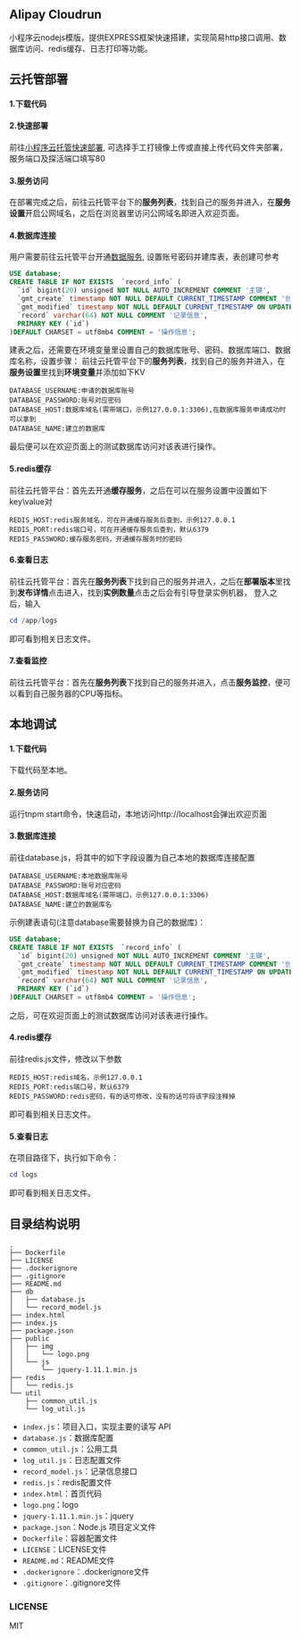 ## Alipay Cloudrun

小程序云nodejs模版，提供EXPRESS框架快速搭建，实现简易http接口调用、数据库访问、redis缓存、日志打印等功能。


## 云托管部署
#### 1.下载代码
#### 2.快速部署
前往[小程序云托管快速部署](https://opendocs.alipay.com/pre-open/04n0zd),
可选择手工打镜像上传或直接上传代码文件夹部署，服务端口及探活端口填写80
#### 3.服务访问
在部署完成之后，前往云托管平台下的**服务列表**，找到自己的服务并进入，在**服务设置**开启公网域名，之后在浏览器里访问公网域名即进入欢迎页面。
#### 4.数据库连接
用户需要前往云托管平台开通[数据服务](https://opendocs.alipay.com/pre-open/04mphd),
设置账号密码并建库表，表创建可参考
```sql
USE database;
CREATE TABLE IF NOT EXISTS  `record_info` (
  `id` bigint(20) unsigned NOT NULL AUTO_INCREMENT COMMENT '主键',
  `gmt_create` timestamp NOT NULL DEFAULT CURRENT_TIMESTAMP COMMENT '创建时间',
  `gmt_modified` timestamp NOT NULL DEFAULT CURRENT_TIMESTAMP ON UPDATE CURRENT_TIMESTAMP COMMENT '修改时间',
  `record` varchar(64) NOT NULL COMMENT '记录信息',
  PRIMARY KEY (`id`)
)DEFAULT CHARSET = utf8mb4 COMMENT = '操作信息';
```
建表之后，还需要在环境变量里设置自己的数据库账号、密码、数据库端口、数据库名称，设置步骤：
前往云托管平台下的**服务列表**，找到自己的服务并进入，在**服务设置**里找到**环境变量**并添加如下KV
```text
DATABASE_USERNAME:申请的数据库账号
DATABASE_PASSWORD:账号对应密码
DATABASE_HOST:数据库域名(需带端口，示例127.0.0.1:3306),在数据库服务申请成功时可以拿到
DATABASE_NAME:建立的数据库
```
最后便可以在欢迎页面上的测试数据库访问对该表进行操作。
#### 5.redis缓存
前往云托管平台：首先去开通**缓存服务**，之后在可以在服务设置中设置如下key\value对
```text
REDIS_HOST:redis服务域名，可在开通缓存服务后查到，示例127.0.0.1
REDIS_PORT:redis端口号，可在开通缓存服务后查到，默认6379
REDIS_PASSWORD:缓存服务密码，开通缓存服务时的密码
```
#### 6.查看日志
前往云托管平台：首先在**服务列表**下找到自己的服务并进入，之后在**部署版本**里找到**发布详情**点击进入，找到**实例数量**点击之后会有引导登录实例机器，
登入之后，输入
```powershell
cd /app/logs
```
即可看到相关日志文件。
#### 7.查看监控
前往云托管平台：首先在**服务列表**下找到自己的服务并进入，点击**服务监控**，便可以看到自己服务器的CPU等指标。


## 本地调试
#### 1.下载代码
下载代码至本地。
#### 2.服务访问
运行tnpm start命令，快速启动，本地访问http://localhost会弹出欢迎页面
#### 3.数据库连接
前往database.js，将其中的如下字段设置为自己本地的数据库连接配置
```text
DATABASE_USERNAME:本地数据库账号
DATABASE_PASSWORD:账号对应密码
DATABASE_HOST:数据库域名(需带端口，示例127.0.0.1:3306)
DATABASE_NAME:建立的数据库名
```
示例建表语句(注意database需要替换为自己的数据库)：
```sql
USE database;
CREATE TABLE IF NOT EXISTS  `record_info` (
  `id` bigint(20) unsigned NOT NULL AUTO_INCREMENT COMMENT '主键',
  `gmt_create` timestamp NOT NULL DEFAULT CURRENT_TIMESTAMP COMMENT '创建时间',
  `gmt_modified` timestamp NOT NULL DEFAULT CURRENT_TIMESTAMP ON UPDATE CURRENT_TIMESTAMP COMMENT '修改时间',
  `record` varchar(64) NOT NULL COMMENT '记录信息',
  PRIMARY KEY (`id`)
)DEFAULT CHARSET = utf8mb4 COMMENT = '操作信息';
```
之后，可在欢迎页面上的测试数据库访问对该表进行操作。
#### 4.redis缓存
前往redis.js文件，修改以下参数
```text
REDIS_HOST:redis域名，示例127.0.0.1
REDIS_PORT:redis端口号，默认6379
REDIS_PASSWORD:redis密码，有的话可修改，没有的话可将该字段注释掉
```
即可看到相关日志文件。
#### 5.查看日志
在项目路径下，执行如下命令：
```powershell
cd logs
```
即可看到相关日志文件。
## 目录结构说明

```
.
├── Dockerfile
├── LICENSE
├── .dockerignore
├── .gitignore
├── README.md
├── db
│   ├── database.js
│   └── record_model.js
├── index.html
├── index.js
├── package.json
├── public
│   ├── img
│   │   └── logo.png
│   └── js
│       └── jquery-1.11.1.min.js
├── redis
│   └── redis.js
└── util
    ├── common_util.js
    └── log_util.js
```
- `index.js`：项目入口，实现主要的读写 API
- `database.js`：数据库配置
- `common_util.js`：公用工具
- `log_util.js`：日志配置文件
- `record_model.js`：记录信息接口
- `redis.js`：redis配置文件
- `index.html`：首页代码
- `logo.png`：logo
- `jquery-1.11.1.min.js`：jquery
- `package.json`：Node.js 项目定义文件
- `Dockerfile`：容器配置文件
- `LICENSE`：LICENSE文件
- `README.md`：README文件
- `.dockerignore`：.dockerignore文件
- `.gitignore`：.gitignore文件

### LICENSE
MIT